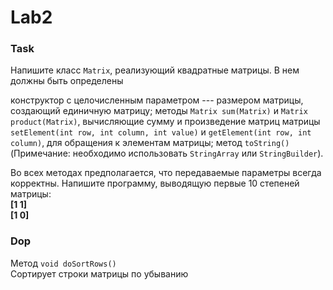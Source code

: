 # Lab2

### Task
Напишите класс `Matrix`, реализующий квадратные матрицы. В нем должны быть определены

конструктор с целочисленным параметром --- размером матрицы, создающий единичную матрицу;
методы `Matrix sum(Matrix)` и `Matrix product(Matrix)`, вычисляющие сумму и произведение матриц
матрицы `setElement(int row, int column, int value)` и `getElement(int row, int column)`, для 	обращения к 	элементам матрицы;
метод 	`toString()` (Примечание: необходимо использовать `StringArray` или `StringBuilder`).

Во всех методах предполагается, что передаваемые параметры всегда корректны.
Напишите программу, выводящую первые 10 степеней матрицы:  
**[1 1]**   
**[1 0]**

### Dop
Метод `void doSortRows()`  
Сортирует строки матрицы по убыванию